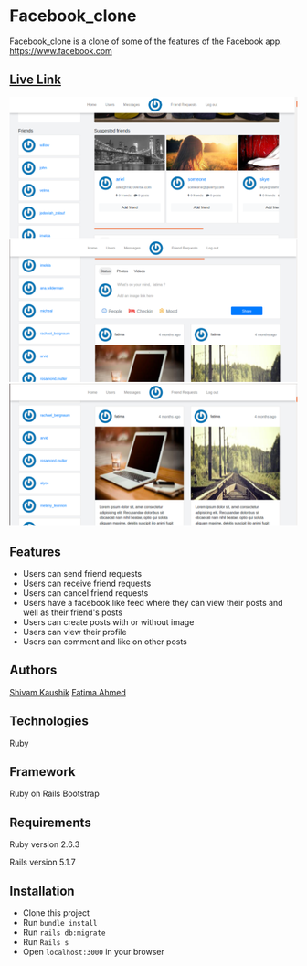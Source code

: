 # Facebook_clone

Facebook_clone is a clone of some of the features of the Facebook app.
https://www.facebook.com
## [Live Link](https://morning-falls-89247.herokuapp.com)

![screenshot](./Screenshot3.png)
![screenshot](./Screenshot1.png)
![screenshot](./Screenshot2.png)

## Features

- Users can send friend requests
- Users can receive friend requests
- Users can cancel friend requests
- Users have a facebook like feed where they can view their posts and well as their friend's posts
- Users can create posts with or without image
- Users can view their profile
- Users can comment and like on other posts

## Authors

[Shivam Kaushik](shivamkaushikofficial@gmail.com)
[Fatima Ahmed](fatima.ahmed.muhsin@gmail.com)

## Technologies

Ruby

## Framework

Ruby on Rails
Bootstrap

## Requirements

Ruby version 2.6.3

Rails version 5.1.7

## Installation

- Clone this project
- Run `bundle install`
- Run `rails db:migrate`
- Run `Rails s`
- Open `localhost:3000` in your browser
